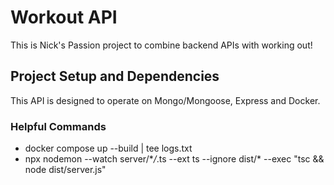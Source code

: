 # Workout API

This is Nick's Passion project to combine backend APIs with working out!

## Project Setup and Dependencies

This API is designed to operate on Mongo/Mongoose, Express and Docker.

### Helpful Commands

- docker compose up --build | tee logs.txt
- npx nodemon --watch server/\*_/_.ts --ext ts --ignore dist/\* --exec "tsc && node dist/server.js"
